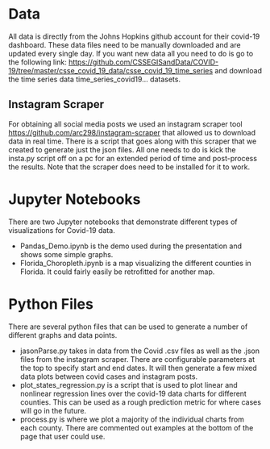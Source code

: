 # Data
All data is directly from the Johns Hopkins github account for their covid-19 dashboard.  These data files need to be manually downloaded and are updated every single day.  If you want new data all you need to do is go to the following link: https://github.com/CSSEGISandData/COVID-19/tree/master/csse_covid_19_data/csse_covid_19_time_series and download the time series data time_series_covid19... datasets.

## Instagram Scraper
For obtaining all social media posts we used an instagram scraper tool https://github.com/arc298/instagram-scraper that allowed us to download data in real time.  There is a script that goes along with this scraper that we created to generate just the json files.  All one needs to do is kick the insta.py script off on a pc for an extended period of time and post-process the results. Note that the scraper does need to be installed for it to work.

# Jupyter Notebooks
There are two Jupyter notebooks that demonstrate different types of visualizations for Covid-19 data.  
- Pandas_Demo.ipynb is the demo used during the presentation and shows some simple graphs.
- Florida_Choropleth.ipynb is a map visualizing the different counties in Florida.  It could fairly easily be retrofitted for another map.

# Python Files
There are several python files that can be used to generate a number of different graphs and data points.
- jasonParse.py takes in data from the Covid .csv files as well as the .json files from the instagram scraper.  There are configurable parameters at the top to specify start and end dates.  It will then generate a few mixed data plots between covid cases and instagram posts.
- plot_states_regression.py is a script that is used to plot linear and nonlinear regression lines over the covid-19 data charts for different counties.  This can be used as a rough prediction metric for where cases will go in the future.
- process.py is where we plot a majority of the individual charts from each county.  There are commented out examples at the bottom of the page that user could use.

